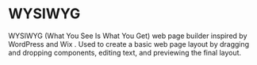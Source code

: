 # WYSIWYG
WYSIWYG (What You See Is What You Get) web page builder inspired by WordPress and Wix . Used to create a basic web page layout by dragging and dropping components, editing text, and previewing the final layout.


